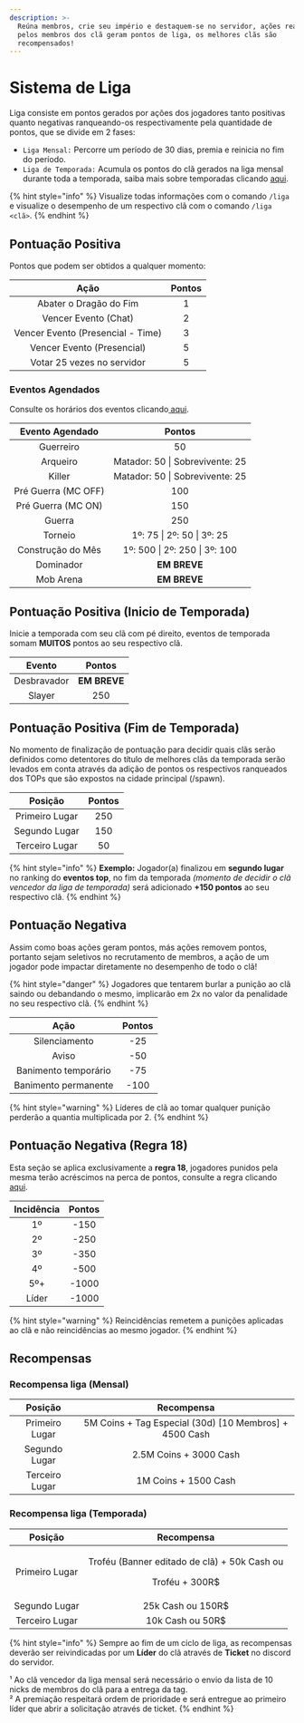 ```yaml
---
description: >-
  Reúna membros, crie seu império e destaquem-se no servidor, ações realizadas
  pelos membros dos clã geram pontos de liga, os melhores clãs são
  recompensados!
---
```


# Sistema de Liga

Liga consiste em pontos gerados por ações dos jogadores tanto positivas quanto negativas ranqueando-os respectivamente pela quantidade de pontos, que se divide em 2 fases:

* `Liga Mensal:` Percorre um período de 30 dias, premia e reinicia no fim do período.
* `Liga de Temporada:` Acumula os pontos do clã gerados na liga mensal durante toda a temporada, saiba mais sobre temporadas clicando [aqui](https://wiki.rederevo.com/sistemas/sistema-de-temporadas).

{% hint style="info" %}
Visualize todas informações com o comando `/liga` e visualize o desempenho de um respectivo clã com o comando `/liga <clã>`.
{% endhint %}

## Pontuação Positiva

Pontos que podem ser obtidos a qualquer momento:

|                Ação               | Pontos |
| :-------------------------------: | :----: |
|       Abater o Dragão do Fim      |    1   |
|        Vencer Evento (Chat)       |    2   |
| Vencer Evento (Presencial - Time) |    3   |
|     Vencer Evento (Presencial)    |    5   |
|     Votar 25 vezes no servidor    |    5   |

### Eventos Agendados

Consulte os horários dos eventos clicando[ aqui](https://wiki.rederevo.com/eventos/agenda-de-eventos).

|   Evento Agendado   |              Pontos              |
| :-----------------: | :------------------------------: |
|      Guerreiro      |                50                |
|       Arqueiro      |  Matador: 50 \| Sobrevivente: 25 |
|        Killer       |  Matador: 50 \| Sobrevivente: 25 |
| Pré Guerra (MC OFF) |                100               |
|  Pré Guerra (MC ON) |                150               |
|        Guerra       |                250               |
|       Torneio       |    1º: 75 \| 2º: 50 \| 3º: 25    |
|  Construção do Mês  |  1º: 500 \| 2º: 250 \| 3º: 100   |
|      Dominador      |            **EM BREVE**          |
|      Mob Arena      |           **EM BREVE**           |

## Pontuação Positiva (Inicio de Temporada)

Inicie a temporada com seu clã com pé direito, eventos de temporada somam **MUITOS** pontos ao seu respectivo clã.

|    Evento   |    Pontos    |
| :---------: | :----------: |
| Desbravador | **EM BREVE** |
|    Slayer   |      250     |

## Pontuação Positiva (Fim de Temporada)

No momento de finalização de pontuação para decidir quais clãs serão definidos como detentores do título de melhores clãs da temporada serão levados em conta através da adição de pontos os respectivos ranqueados dos TOPs que são expostos na cidade principal (/spawn).

|     Posição    | Pontos |
| :------------: | :----: |
| Primeiro Lugar |   250  |
|  Segundo Lugar |   150  |
| Terceiro Lugar |   50   |

{% hint style="info" %}
**Exemplo:** Jogador(a) finalizou em **segundo lugar** no ranking do **eventos top**, no fim da temporada _(momento de decidir o clã vencedor da liga de temporada)_ será adicionado **+150 pontos** ao seu respectivo clã.
{% endhint %}

## Pontuação Negativa

Assim como boas ações geram pontos, más ações removem pontos, portanto sejam seletivos no recrutamento de membros, a ação de um jogador pode impactar diretamente no desempenho de todo o clã!

{% hint style="danger" %}
Jogadores que tentarem burlar a punição ao clã saindo ou debandando o mesmo, implicarão em 2x no valor da penalidade no seu respectivo clã.
{% endhint %}

|         Ação         | Pontos |
| :------------------: | :----: |
|     Silenciamento    |   -25  |
|         Aviso        |   -50  |
| Banimento temporário |   -75  |
| Banimento permanente |  -100  |

{% hint style="warning" %}
Líderes de clã ao tomar qualquer punição perderão a quantia multiplicada por 2.
{% endhint %}

## Pontuação Negativa (Regra 18)

Esta seção se aplica exclusivamente a **regra 18**, jogadores punidos pela mesma terão acréscimos na perca de pontos, consulte a regra clicando [aqui](https://wiki.rederevo.com/regras/jogabilidade#01-7).&#x20;

| Incidência | Pontos |
| :--------: | :----: |
|     1º     |  -150  |
|     2º     |  -250  |
|     3º     |  -350  |
|     4º     |  -500  |
|     5º+    |  -1000 |
|    Líder   |  -1000 |

{% hint style="warning" %}
Reincidências remetem a punições aplicadas ao clã e não reincidências ao mesmo jogador.
{% endhint %}

## Recompensas

### Recompensa liga (Mensal)

|     Posição    |                        Recompensa                       |
| :------------: | :-----------------------------------------------------: |
| Primeiro Lugar | 5M Coins + Tag Especial (30d) \[10 Membros] + 4500 Cash |
|  Segundo Lugar |                  2.5M Coins + 3000 Cash                 |
| Terceiro Lugar |                   1M Coins + 1500 Cash                  |

### Recompensa liga (Temporada)

|     Posição    |                                 Recompensa                                |
| :------------: | :-----------------------------------------------------------------------: |
| Primeiro Lugar | <p>Troféu (Banner editado de clã) + 50k Cash ou </p><p>Troféu + 300R$</p> |
|  Segundo Lugar |                             25k Cash ou 150R$                             |
| Terceiro Lugar |                              10k Cash ou 50R$                             |

{% hint style="info" %}
Sempre ao fim de um ciclo de liga, as recompensas deverão ser reivindicadas por um **Líder** do clã através de **Ticket** no discord do servidor.&#x20;

¹ Ao clã vencedor da liga mensal será necessário o envio da lista de 10 nicks de membros do clã para a entrega da tag.\
² A premiação respeitará ordem de prioridade e será entregue ao primeiro líder que abrir a solicitação através de ticket.
{% endhint %}
